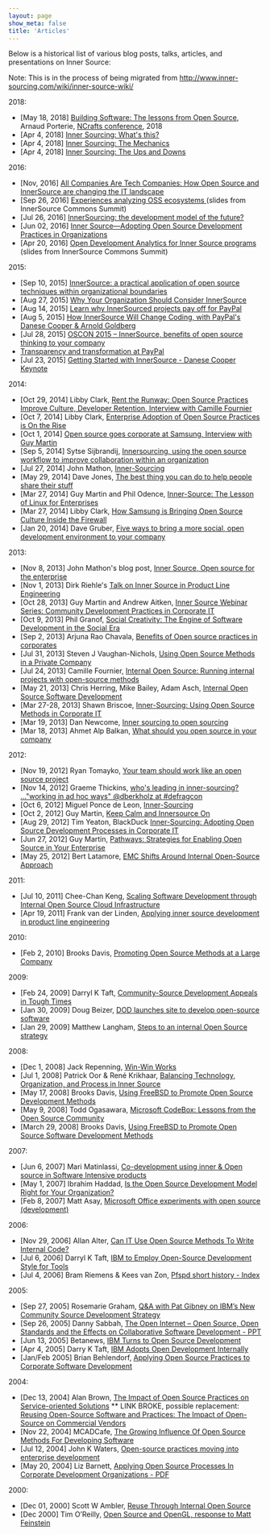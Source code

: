 ```yaml
---
layout: page
show_meta: false
title: 'Articles'
---
```


Below is a historical list of various blog posts, talks, articles, and presentations on Inner Source:

Note: This is in the process of being migrated from http://www.inner-sourcing.com/wiki/inner-source-wiki/

2018:

* [May 18, 2018] [Building Software: The lessons from Open Source](https://www.slideshare.net/icecrime/building-software-the-lessons-from-open-source), Arnaud Porterie, [NCrafts conference](https://ncrafts.io/), 2018
* [Apr 4, 2018] [Inner Sourcing: What's this?](https://engineering.salesforce.com/inner-sourcing-whats-this-ef2220ae59ec)
* [Apr 4, 2018] [Inner Sourcing: The Mechanics](https://engineering.salesforce.com/inner-sourcing-the-mechanics-c0b1421230fd)
* [Apr 4, 2018] [Inner Sourcing: The Ups and Downs](https://engineering.salesforce.com/inner-sourcing-the-ups-and-downs-3d443d5417b9)

2016:

* [Nov, 2016] [All Companies Are Tech Companies: How Open Source and InnerSource are changing the IT landscape](http://opensource.cioreview.com/cxoinsight/all-companies-are-tech-companies-how-open-source-and-innersource-are-changing-the-it-landscape-nid-23378-cid-92.html)
* [Sep 26, 2016] [Experiences analyzing OSS ecosystems ](https://speakerdeck.com/bitergia/experiences-analyzing-oss-ecosystems) (slides from InnerSource Commons Summit)
* [Jul 26, 2016] [InnerSourcing: the development model of the future?](https://blog.bitergia.com/2016/07/26/innersourcing-the-development-model-of-the-future/)
* [Jun 02, 2016] [Inner Source—Adopting Open Source Development Practices in Organizations](https://www.infoq.com/articles/inner-source-open-source-development-practices)
* [Apr 20, 2016] [Open Development Analytics for Inner Source programs](https://speakerdeck.com/bitergia/open-development-analytics-for-inner-source-programs) (slides from InnerSource Commons Summit)

2015:

* [Sep 10, 2015] [InnerSource: a practical application of open source techniques within organizational boundaries](http://www.openhealthnews.com/articles/2015/innersource-practical-application-open-source-techniques-within-organizational-boundar)
* [Aug 27, 2015] [Why Your Organization Should Consider InnerSource](http://developers.ironsrc.com/why-your-organization-should-consider-innersource/)
* [Aug 14, 2015] [Learn why InnerSourced projects pay off for PayPal](https://tech.ebu.ch/news/2015/08/learn-why-innersourcing-projects)
* [Aug 5, 2015] [How InnerSource Will Change Coding, with PayPal's Danese Cooper &amp; Arnold Goldberg](https://www.youtube.com/watch?v=GwsduTCiWIU)
* [Jul 28, 2015] [OSCON 2015 – InnerSource, benefits of open source thinking to your company](https://blogs.perficient.com/integrate/2015/07/28/oscon-2015-innersource-benefits-of-open-source-thinking-to-your-company/)
* [Transparency and transformation at PayPal](http://radar.oreilly.com/2014/07/transparency-and-transformation-at-paypal.html)
* [Jul 23, 2015] [Getting Started with InnerSource - Danese Cooper Keynote](https://www.youtube.com/watch?v=r4QU1WJn9f8)

2014:

* [Oct 29, 2014] Libby Clark, [Rent the Runway: Open Source Practices Improve Culture, Developer Retention, Interview with Camille Fournier](https://www.linux.com/news/featured-blogs/200-libby-clark/793416-rent-the-runway-open-source-practices-improve-culture-developer-retention)
* [Oct 7, 2014] Libby Clark, [Enterprise Adoption of Open Source Practices is On the Rise](http://www.linuxfoundation.org/news-media/blogs/browse/2014/10/enterprise-adoption-open-source-practices-rise)
* [Oct 1, 2014] [Open source goes corporate at Samsung, Interview with Guy Martin](https://opensource.com/business/14/10/interview-Guy-Martin-Samsung)
* [Sep 5, 2014] Sytse Sijbrandij, [Innersourcing, using the open source workflow to improve collaboration within an organization](https://about.gitlab.com/2014/09/05/innersourcing-using-the-open-source-workflow-to-improve-collaboration-within-an-organization/)
* [Jul 27, 2014] John Mathon, [Inner-Sourcing](https://johnmathon.wordpress.com/tag/inner-sourcing/)
* [May 29, 2014] Dave Jones, [The best thing you can do to help people share their stuff](http://www.makefantastic.co.uk/things/may-29th-2014)
* [Mar 27, 2014] Guy Martin and Phil Odence, [Inner-Source: The Lesson of Linux for Enterprises](http://events.linuxfoundation.org/sites/events/files/slides/Innersource%20Collab%20MartinOdence%203.27.14%20final.pptx_.pdf)
* [Mar 27, 2014] Libby Clark, [How Samsung is Bringing Open Source Culture Inside the Firewall](http://www.linux.com/news/featured-blogs/200-libby-clark/768164-how-samsung-is-bringing-open-source-culture-inside-the-firewall)
* [Jan 20, 2014] Dave Gruber, [Five ways to bring a more social, open development environment to your company](http://opensource.com/business/14/1/five-ways-social-open-development-environment)

2013:

* [Nov 8, 2013] John Mathon's blog post, [Inner Source, Open source for the enterprise](http://johnmathon.wordpress.com/2013/11/08/inner-source-open-source-for-the-enterprise/)
* [Nov 1, 2013] Dirk Riehle's [Talk on Inner Source in Product Line Engineering](http://dirkriehle.com/2013/11/01/talk-on-inner-source-in-product-line-engineering-continued/)
* [Oct 28, 2013] Guy Martin and Andrew Aitken, [Inner Source Webinar Series: Community Development Practices in Corporate IT](http://www.slideshare.net/mobile/blackducksoftware/innersource-webinar-series)
* [Oct 9, 2013] Phil Granof, [Social Creativity: The Engine of Software Development in the Social Era](http://insights.wired.com/profiles/blogs/social-creativity-the-engine-of-software-development-in-the#axzz2lZfSdsPB)
* [Sep 2, 2013] Arjuna Rao Chavala, [Benefits of Open source practices in corporates](http://www.arcalter.com/2013/09/benefits-of-open-source-practices-in.html)
* [Jul 31, 2013] Steven J Vaughan-Nichols, [Using Open Source Methods in a Private Company](http://blog.smartbear.com/open-source/using-open-source-methods-in-a-private-company/)
* [Jul 24, 2013] Camille Fournier, [Internal Open Source: Running internal projects with open-source methods](http://www.oscon.com/oscon2013/public/schedule/detail/28995)
* [May 21, 2013] Chris Herring, Mike Bailey, Adam Asch, [Internal Open Source Software Development](http://www.youtube.com/watch?feature=player_embedded&amp;v=DFqOUWuHjqg)
* [Mar 27-28, 2013] Shawn Briscoe, [Inner-Sourcing: Using Open Source Methods in Corporate IT](http://posscon.org/presentation/inner-sourcing/)
* [Mar 19, 2013] Dan Newcome, [Inner sourcing to open sourcing](http://newcome.wordpress.com/2013/03/19/inner-sourcing-to-open-sourcing/)
* [Mar 18, 2013] Ahmet Alp Balkan, [What should you open source in your company](https://ahmetalpbalkan.com/blog/what-should-you-open-source-in-your-company/)

2012:

* [Nov 19, 2012] Ryan Tomayko, [Your team should work like an open source project](http://tomayko.com/writings/adopt-an-open-source-process-constraints)
* [Nov 14, 2012] Graeme Thickins, [who's leading in inner-sourcing? ..."working in ad hoc ways" @dberkholz at #defragcon](http://www.flickr.com/photos/graemethickins/8185525443/)
* [Oct 6, 2012] Miguel Ponce de Leon, [Inner-Sourcing](http://miguelpdl.com/weblog/?p=635)
* [Oct 2, 2012] Guy Martin, [Keep Calm and Innersource On](http://servicesblog.redhat.com/2012/10/02/keep-calm-and-innersource-on/)
* [Aug 29, 2012] Tim Yeaton, BlackDuck [Inner-Sourcing: Adopting Open Source Development Processes in Corporate IT](http://osdelivers.blackducksoftware.com/2012/08/29/inner-sourcing-adopting-open-source-development-processes-in-corporate-it/)
* [Jun 27, 2012] Guy Martin, [Pathways: Strategies for Enabling Open Source in Your Enterprise](http://rhsummit.files.wordpress.com/2012/03/martin_strategies_for_oss_in_enterprise.pdf)
* [May 25, 2012] Bert Latamore, [EMC Shifts Around Internal Open-Source Approach](http://siliconangle.com/blog/2012/05/25/emc-transforming-around-internal-open-source-approach-says-brian-gallager/)

2011:

* [Jul 10, 2011] Chee-Chan Keng, [Scaling Software Development through Internal Open Source Cloud Infrastructure](http://www.slideshare.net/kengcheechan/scaling-software-development-through-internal-open-source-cloud-infrastructure)
* [Apr 19, 2011] Frank van der Linden, [Applying inner source development in product line engineering](http://www.st-spider.nl/wiki/images/8/85/20110419linden.pdf)

2010:

* [Feb 2, 2010] Brooks Davis, [Promoting Open Source Methods at a Large Company](http://www.youtube.com/watch?v=qxdp5ksyzkE)

2009:

* [Feb 24, 2009] Darryl K Taft, [Community-Source Development Appeals in Tough Times](http://www.eweek.com/c/a/Application-Development/CommunitySource-Development-Appeals-in-Tough-Times/)
* [Jan 30, 2009] Doug Beizer, [DOD launches site to develop open-source software](http://fcw.com/articles/2009/01/30/dod-launches-site-to-develop-open-source-software.aspx)
* [Jan 29, 2009] Matthew Langham, [Steps to an internal Open Source strategy](http://silentpenguin.wordpress.com/2009/01/29/steps-to-an-internal-open-source-strategy/)

2008:

* [Dec 1, 2008] Jack Repenning, [Win-Win Works](http://blogs.collab.net/news/win-win-works#.UtLorPapr38)
* [Jul 1, 2008] Patrick Oor &amp; René Krikhaar, [Balancing Technology, Organization, and Process in Inner Source](http://drops.dagstuhl.de/opus/volltexte/2008/1548/)
* [May 17, 2008] Brooks Davis, [Using FreeBSD to Promote Open Source Development Methods](http://www.bsdcan.org/2008/schedule/events/64.en.html)
* [May 9, 2008] Todd Ogasawara, [Microsoft CodeBox: Lessons from the Open Source Community](http://www.oreillynet.com/onlamp/blog/2008/05/microsoft_codebox_lessons_from.html)
* [March 29, 2008] Brooks Davis, [Using FreeBSD to Promote Open Source Software Development Methods](http://www.youtube.com/watch?v=4lcrinKBMas)

2007:

* [Jun 6, 2007] Mari Matinlassi, [Co-development using inner &amp; Open source in Software Intensive products](http://www.vtt.fi/liitetiedostot/muut/cosi_Matinlassi.pdf)
* [May 1, 2007] Ibrahim Haddad, [Is the Open Source Development Model Right for Your Organization?](ttp://opensource.sys-con.com/node/368026)
* [Feb 8, 2007] Matt Asay, [Microsoft Office experiments with open source (development)](http://www.oreillynet.com/onlamp/blog/2007/02/microsoft_office_experiments_w.html)


2006:

* [Nov 29, 2006] Allan Alter, [Can IT Use Open Source Methods To Write Internal Code?](http://www.cioinsight.com/c/a/Expert-Voices/Can-IT-Use-Open-Source-Methods-To-Write-Internal-Code/)
* [Jul 6, 2006] Darryl K Taft, [IBM to Employ Open-Source Development Style for Tools](http://www.eweek.com/c/a/Application-Development/IBM-to-Employ-OpenSource-Development-Style-for-Tools/)
* [Jul 4, 2006] Bram Riemens &amp; Kees van Zon, [Pfspd short history - Index](http://pfspd.sourceforge.net/history.html)


2005:

 * [Sep 27, 2005] Rosemarie Graham, [Q&A with Pat Gibney on IBM’s New Community Source Development Strategy](http://www.developer.com/tech/article.php/3551806/QA-with-Pat-Gibney-on-IBMs-New-Community-Source-Development-Strategy.htm)
 * [Sep 26, 2005] Danny Sabbah, [The Open Internet – Open Source, Open Standards and the Effects on Collaborative Software Development - PPT](http://www.hpts.ws/papers/2005/HPTS_Presentations/Day%201/HPTS%20Danny%20Sabbah%202005.ppt)
 * [Jun 13, 2005] Betanews, [IBM Turns to Open Source Development](http://betanews.com/2005/06/13/ibm-turns-to-open-source-development/)
 * [Apr 4, 2005] Darry K Taft, [IBM Adopts Open Development Internally](http://www.eweek.com/c/a/Linux-and-Open-Source/IBM-Adopts-Open-Development-Internally/)
 * [Jan/Feb 2005] Brian Behlendorf, [Applying Open Source Practices to Corporate Software Development](http://stephesblog.blogs.com/papers/osdl-oss-corp.pdf)


2004:

 * [Dec 13, 2004] Alan Brown, [The Impact of Open Source Practices on Service-oriented Solutions](https://www.ibm.com/developerworks/community/forums/html/topic?id=77777777-0000-0000-0000-000006098779)
 ** LINK BROKE, possible replacement: [Reusing Open-Source Software and Practices: The Impact of Open-Source on Commercial Vendors](http://citeseerx.ist.psu.edu/viewdoc/download?doi=10.1.1.121.5154&rep=rep1&type=pdf)
 * [Nov 22, 2004] MCADCafe, [The Growing Influence Of Open Source Methods For Developing Software](http://www10.mcadcafe.com/nbc/articles/view_article.php?section=Magazine&articleid=206781)
 * [Jul 12, 2004] John K Waters, [Open-source practices moving into enterprise development](http://adtmag.com/articles/2004/12/07/opensource-practices-moving-into-enterprise-development.aspx)
 * [May 20, 2004] Liz Barnett, [Applying Open Source Processes In Corporate Development Organizations - PDF](http://www.open.collab.net/files/documents/86/28/Forrester_Applying_Open_Source_Processes.pdf)

2000:

 * [Dec 01, 2000] Scott W Ambler, [Reuse Through Internal Open Source](http://www.drdobbs.com/reuse-through-internal-open-source/184414685)
 * [Dec 2000] Tim O’Reilly, [Open Source and OpenGL, response to Matt Feinstein](http://archive.oreilly.com/pub/a/oreilly/ask_tim/2000/opengl_1200.html)
